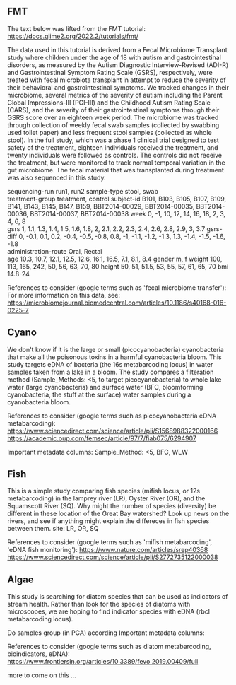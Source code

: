 
 ## FMT   
The text below was lifted from the FMT tutorial: https://docs.qiime2.org/2022.2/tutorials/fmt/

The data used in this tutorial is derived from a Fecal Microbiome Transplant study where children under the age of 18 with autism and gastrointestinal disorders, as measured by the Autism Diagnostic Interview-Revised (ADI-R) and Gastrointestinal Symptom Rating Scale (GSRS), respectively, were treated with fecal microbiota transplant in attempt to reduce the severity of their behavioral and gastrointestinal symptoms. We tracked changes in their microbiome, several metrics of the severity of autism including the Parent Global Impressions-III (PGI-III) and the Childhood Autism Rating Scale (CARS), and the severity of their gastrointestinal symptoms through their GSRS score over an eighteen week period. The microbiome was tracked through collection of weekly fecal swab samples (collected by swabbing used toilet paper) and less frequent stool samples (collected as whole stool). In the full study, which was a phase 1 clinical trial designed to test safety of the treatment, eighteen individuals received the treatment, and twenty individuals were followed as controls. The controls did not receive the treatment, but were monitored to track normal temporal variation in the gut microbiome. The fecal material that was transplanted during treatment was also sequenced in this study.

sequencing-run run1, run2 
sample-type   stool, swab  
treatment-group treatment, control
subject-id B101, B103, B105, B107, B109, B141, B143, B145, B147, B159, BBT2014-00029, BBT2014-00035, BBT2014-00036, BBT2014-00037, BBT2014-00038 
week  0, -1, 10, 12, 14, 16, 18, 2, 3, 4, 6, 8  
gsrs    1, 1.1, 1.3, 1.4, 1.5, 1.6, 1.8, 2, 2.1, 2.2, 2.3, 2.4, 2.6, 2.8, 2.9, 3, 3.7
gsrs-diff   0, -0.1, 0.1, 0.2, -0.4, -0.5, -0.8, 0.8, -1, -1.1, -1.2, -1.3, 1.3, -1.4, -1.5, -1.6, -1.8    
administration-route  Oral, Rectal  
age     10.3, 10.7, 12.1, 12.5, 12.6, 16.1, 16.5, 7.1, 8.1, 8.4
gender  m, f
weight  100, 113, 165, 242, 50, 56, 63, 70, 80
height  50, 51, 51.5, 53, 55, 57, 61, 65, 70
bmi 14.8-24

References to consider (google terms such as 'fecal microbiome transfer'):
For more information on this data, see: https://microbiomejournal.biomedcentral.com/articles/10.1186/s40168-016-0225-7

## Cyano 
We don't know if it is the large or small (picocyanobacteria) cyanobacteria that make all the poisonous toxins in a harmful cyanobacteria bloom. This study targets eDNA of bacteria (the 16s metabarcoding locus) in water samples taken from a lake in a bloom. The study compares a filteration method (Sample_Methods: <5, to target picocyanobacteria) to whole lake water (large cyanobacteria) and surface water (BFC, bloomforming cyanobacteria, the stuff at the surface) water samples during a cyanobacteria bloom. 

References to consider (google terms such as picocyanobacteria eDNA metabarcoding):
https://www.sciencedirect.com/science/article/pii/S1568988322000166
https://academic.oup.com/femsec/article/97/7/fiab075/6294907

Important metadata columns:
 Sample_Method: <5, BFC, WLW 

## Fish
This is a simple study comparing fish species (mifish locus, or 12s metabarcoding) in the lamprey river (LR), Oyster River (OR), and the Squamscott River (SQ). Why might the number of species (diversity) be different in these location of the Great Bay watershed? Look up news on the rivers, and see if anything might explain the differeces in fish species between them. 
site: LR, OR, SQ

References to consider (google terms such as 'mifish metabarcoding', 'eDNA fish monitoring'):
https://www.nature.com/articles/srep40368
https://www.sciencedirect.com/science/article/pii/S2772735122000038

## Algae
This study is searching for diatom species that can be used as indicators of stream health. Rather than look for the species of diatoms with microscopes, we are hoping to find indicator species with eDNA (rbcl metabarcoding locus).

Do samples group (in PCA) according 
Important metadata columns:

References to consider (google terms such as diatom metabarcoding, bioindicators, eDNA):
https://www.frontiersin.org/articles/10.3389/fevo.2019.00409/full

more to come on this ... 